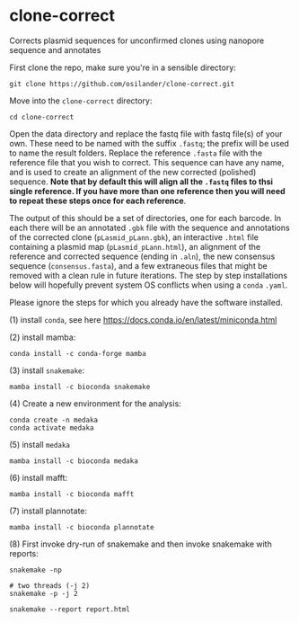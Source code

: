 # clone-correct
Corrects plasmid sequences for unconfirmed clones using nanopore sequence and annotates

First clone the repo, make sure you're in a sensible directory:
```
git clone https://github.com/osilander/clone-correct.git
```
Move into the `clone-correct` directory:
```
cd clone-correct
```

Open the data directory and replace the fastq file with fastq file(s) of your own. These need to be named with the suffix `.fastq`; the prefix will be used to name the result folders. Replace the reference `.fasta` file with the reference file that you wish to correct. This sequence can have any name, and is used to create an alignment of the new corrected (polished) sequence. **Note that by default this will align all the `.fastq` files to thsi single reference. If you have more than one reference then you will need to repeat these steps once for each reference**.

The output of this should be a set of directories, one for each barcode. In each there will be an annotated `.gbk` file with the sequence and annotations of the corrected clone (`pLasmid_pLann.gbk`), an interactive `.html` file containing a plasmid map (`pLasmid_pLann.html`), an alignment of the reference and corrected sequence (ending in `.aln`), the new consensus sequence (`consensus.fasta`), and a few extraneous files that might be removed with a clean rule in future iterations. The step by step installations below will hopefully prevent system OS conflicts when using a `conda` `.yaml`.

Please ignore the steps for which you already have the software installed.

(1) install `conda`, see here https://docs.conda.io/en/latest/miniconda.html

(2) install mamba:
```
conda install -c conda-forge mamba
```

(3) install `snakemake`:
```
mamba install -c bioconda snakemake
```
(4) Create a new environment for the analysis:
```
conda create -n medaka
conda activate medaka
```

(5) install `medaka`
```
mamba install -c bioconda medaka
```

(6) install mafft:
```
mamba install -c bioconda mafft
```

(7) install plannotate:
```
mamba install -c bioconda plannotate
```

(8) First invoke dry-run of snakemake and then invoke snakemake with reports:
```
snakemake -np
```
```
# two threads (-j 2)
snakemake -p -j 2
```
```
snakemake --report report.html
```
